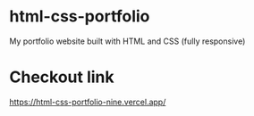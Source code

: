 # html-css-portfolio
My portfolio website built with HTML and CSS (fully responsive)

# Checkout link
https://html-css-portfolio-nine.vercel.app/
